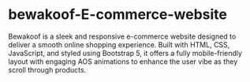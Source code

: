 # bewakoof-E-commerce-website
Bewakoof is a sleek and responsive e-commerce website designed to deliver a smooth online shopping experience. Built with HTML, CSS, JavaScript, and styled using Bootstrap 5, it offers a fully mobile-friendly layout with engaging AOS animations to enhance the user vibe as they scroll through products.
